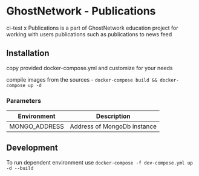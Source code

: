# GhostNetwork - Publications
ci-test x
Publications is a part of GhostNetwork education project for working with users publications such as publications to news feed

## Installation

copy provided docker-compose.yml and customize for your needs

compile images from the sources - `docker-compose build && docker-compose up -d`

### Parameters

| Environment   | Description                 |
|---------------|---------------------------- |
| MONGO_ADDRESS | Address of MongoDb instance |

## Development

To run dependent environment use `docker-compose -f dev-compose.yml up -d --build`
